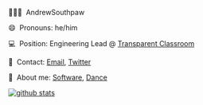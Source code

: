 
🙋🏼‍♂️ &nbsp;AndrewSouthpaw

😄 &nbsp;Pronouns: he/him

💻 &nbsp;Position: Engineering Lead @ [Transparent Classroom](https://www.transparentclassroom.com)

💌 &nbsp;Contact: [Email](mailto:andrewsmith@alumni.stanford.edu), [Twitter](https://twitter.com/andrewsouthpaw)

💭 &nbsp;About me: [Software](https://www.andrewsouthpaw.com), [Dance](www.andrewsmithdance.com)

[![github stats](https://github-readme-stats.vercel.app/api?username=andrewsouthpaw&show_icons=true&include_all_commits=false&count_private=true)](https://github.com/andrewsouthpaw)
